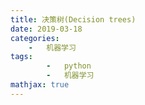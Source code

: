 ```yaml
---
title: 决策树(Decision trees)
date: 2019-03-18
categories: 
	-   机器学习
tags:  
        -   python
        -   机器学习
mathjax: true
---
```



